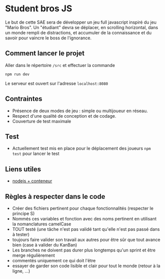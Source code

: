 # Student bros JS

Le but de cette SAE sera de développer un jeu full javascript inspiré du jeu "Mario Bros". Un "étudiant" devra se déplacer, en scrolling horizontal, dans un monde rempli de distractions, et accumuler de la connaissance et du savoir pour vaincre le boss de l'ignorance.

## Comment lancer le projet

Aller dans le répertoire `/src` et effectuer la commande

`npm run dev`

Le serveur est ouvert sur l'adresse `localhost:8080`

## Contraintes
- Présence de deux modes de jeu : simple ou multijoueur en réseau.
- Respect d'une qualité de conception et de codage.
- Couverture de test maximale

## Test
- Actuellement test mis en place pour le déplacement des joueurs
`npm test` pour lancer le test
## Liens utiles

- [nodejs + conteneur](https://nodejs.org/fr/docs/guides/nodejs-docker-webapp/)

## Règles à respecter dans le code

- Créer des fichiers pertinent pour chaque fonctionnalités (respecter le principe S)
- Nommés ces variables et fonction avec des noms pertinent en utilisant la nomanclatures camelCase
- TOUT testé (une tâche n'est pas validé tant qu'elle n'est pas passé dans à tester)
- toujours faire valider son travail aux autres pour être sûr que tout avance bien (case à valider du KanBan)
- Les branches ne doivent pas durer plus longtemps qu'un sprint et être merge régulièrement
- commentés uniquement ce qui doit l'être
- essayer de garder son code lisible et clair pour tout le monde (retour à la ligne, ...) 
